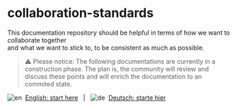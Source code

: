 # collaboration-standards

This documentation repository should be helpful in terms of how we want to collaborate together<br>
and what we want to stick to, to be consistent as much as possible.

> ⚠ Please notice: The following documentations are currently in a construction phase. The plan is, the community will review and discuss these points and will enrich the documentation to an commited state.

![en](https://raw.githubusercontent.com/yammadev/flag-icons/master/png/GB.png)&nbsp;&nbsp;[English: start here](/docs/en/collaboration-standards.md)&nbsp;&nbsp;&nbsp;|&nbsp;&nbsp;&nbsp;![de](https://raw.githubusercontent.com/yammadev/flag-icons/master/png/DE.png)&nbsp;&nbsp;[Deutsch: starte hier](/docs/de/collaboration-standards.md)
